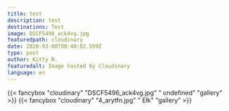 ```yaml
---
title: test
description: test
destinations: Test
image: DSCF5496_ack4vg.jpg
featuredpath: cloudinary
date: 2020-03-08T08:40:02.559Z
type: post
author: Kitty R.
featuredalt: Image hosted by Cloudinary
language: en
---
```

{{< fancybox "cloudinary" "DSCF5496_ack4vg.jpg" "   undefined" "gallery" >}}
{{< fancybox "cloudinary" "4_arytfn.jpg" " Ełk" "gallery" >}}